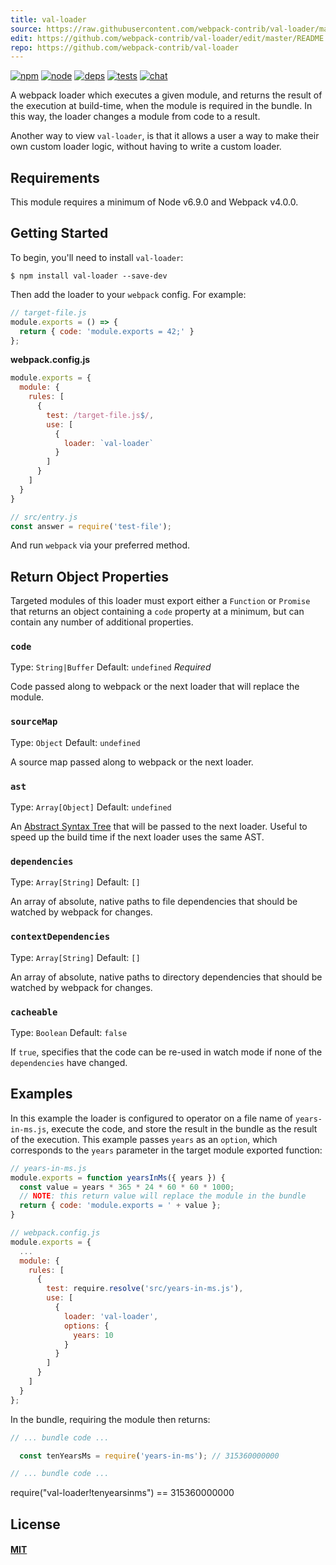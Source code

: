 ```yaml
---
title: val-loader
source: https://raw.githubusercontent.com/webpack-contrib/val-loader/master/README.md
edit: https://github.com/webpack-contrib/val-loader/edit/master/README.md
repo: https://github.com/webpack-contrib/val-loader
---
```



[![npm][npm]][npm-url]
[![node][node]][node-url]
[![deps][deps]][deps-url]
[![tests][tests]][tests-url]
[![chat][chat]][chat-url]



A webpack loader which executes a given module, and returns the result of the
execution at build-time, when the module is required in the bundle. In this way,
the loader changes a module from code to a result.

Another way to view `val-loader`, is that it allows a user a way to make their
own custom loader logic, without having to write a custom loader.

## Requirements

This module requires a minimum of Node v6.9.0 and Webpack v4.0.0.

## Getting Started

To begin, you'll need to install `val-loader`:

```console
$ npm install val-loader --save-dev
```

Then add the loader to your `webpack` config. For example:

```js
// target-file.js
module.exports = () => {
  return { code: 'module.exports = 42;' }
};
```

**webpack.config.js**
```js
module.exports = {
  module: {
    rules: [
      {
        test: /target-file.js$/,
        use: [
          {
            loader: `val-loader`
          }
        ]
      }
    ]
  }
}
```

```js
// src/entry.js
const answer = require('test-file');
```

And run `webpack` via your preferred method.

## Return Object Properties

Targeted modules of this loader must export either a `Function` or `Promise`
that returns an object containing a `code` property at a minimum, but can
contain any number of additional properties.

### `code`

Type: `String|Buffer`
Default: `undefined`
_Required_

Code passed along to webpack or the next loader that will replace the module.

### `sourceMap`

Type: `Object`
Default: `undefined`

A source map passed along to webpack or the next loader.

### `ast`

Type: `Array[Object]`
Default: `undefined`

An [Abstract Syntax Tree](https://en.wikipedia.org/wiki/Abstract_syntax_tree)
that will be passed to the next loader. Useful to speed up the build time if the
next loader uses the same AST.

### `dependencies`

Type: `Array[String]`
Default: `[]`

An array of absolute, native paths to file dependencies that should be watched
by webpack for changes.

### `contextDependencies`

Type: `Array[String]`
Default: `[]`

An array of absolute, native paths to directory dependencies that should be
watched by webpack for changes.

### `cacheable`

Type: `Boolean`
Default: `false`

If `true`, specifies that the code can be re-used in watch mode if none of the
`dependencies` have changed.

## Examples

In this example the loader is configured to operator on a file name of
`years-in-ms.js`, execute the code, and store the result in the bundle as the
result of the execution. This example passes `years` as an `option`, which
corresponds to the `years` parameter in the target module exported function:

```js
// years-in-ms.js
module.exports = function yearsInMs({ years }) {
  const value = years * 365 * 24 * 60 * 60 * 1000;
  // NOTE: this return value will replace the module in the bundle
  return { code: 'module.exports = ' + value };
}
```

```js
// webpack.config.js
module.exports = {
  ...
  module: {
    rules: [
      {
        test: require.resolve('src/years-in-ms.js'),
        use: [
          {
            loader: 'val-loader',
            options: {
              years: 10
            }
          }
        ]
      }
    ]
  }
};
```

In the bundle, requiring the module then returns:

```js
// ... bundle code ...

  const tenYearsMs = require('years-in-ms'); // 315360000000

// ... bundle code ...
```

require("val-loader!tenyearsinms") == 315360000000

## License

#### [MIT](https://raw.githubusercontent.com/webpack-contrib/val-loader/master/LICENSE)

[npm]: https://img.shields.io/npm/v/val-loader.svg
[npm-url]: https://npmjs.com/package/val-loader

[node]: https://img.shields.io/node/v/val-loader.svg
[node-url]: https://nodejs.org

[deps]: https://david-dm.org/webpack-contrib/val-loader.svg
[deps-url]: https://david-dm.org/webpack-contrib/val-loader

[tests]: 	https://img.shields.io/circleci/project/github/webpack-contrib/val-loader.svg
[tests-url]: https://circleci.com/gh/webpack-contrib/val-loader

[cover]: https://codecov.io/gh/webpack-contrib/val-loader/branch/master/graph/badge.svg
[cover-url]: https://codecov.io/gh/webpack-contrib/val-loader

[chat]: https://img.shields.io/badge/gitter-webpack%2Fwebpack-brightgreen.svg
[chat-url]: https://gitter.im/webpack/webpack